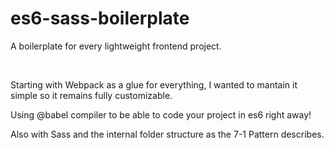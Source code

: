 # es6-sass-boilerplate

A boilerplate for every lightweight frontend project.

<br/>

Starting with Webpack as a glue for everything, I wanted to mantain it simple so it remains fully customizable.

Using @babel compiler to be able to code your project in es6 right away!

Also with Sass and the internal folder structure as the 7-1 Pattern describes.
